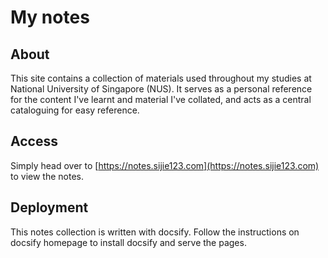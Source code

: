 # My notes

## About

This site contains a collection of materials used throughout my studies at National University of Singapore (NUS).
It serves as a personal reference for the content I've learnt and material I've collated, and acts as a central cataloguing for easy reference.

## Access

Simply head over to [https://notes.sijie123.com](https://notes.sijie123.com) to view the notes.

## Deployment

This notes collection is written with docsify. Follow the instructions on docsify homepage to install docsify and serve the pages.